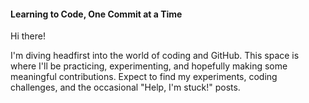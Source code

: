 #### Learning to Code, One Commit at a Time 

Hi there! 

I'm diving headfirst into the world of coding and GitHub. This space is where I'll be practicing, experimenting, and hopefully making some meaningful contributions. Expect to find my experiments, coding challenges, and the occasional "Help, I'm stuck!" posts. 

